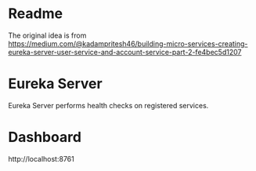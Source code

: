 # Readme

The original idea is from  
https://medium.com/@kadampritesh46/building-micro-services-creating-eureka-server-user-service-and-account-service-part-2-fe4bec5d1207

# Eureka Server
Eureka Server performs health checks on registered services.

# Dashboard

http://localhost:8761
